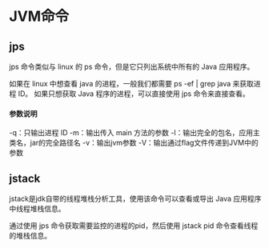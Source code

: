# JVM命令

## jps  

jps 命令类似与 linux 的 ps 命令，但是它只列出系统中所有的 Java 应用程序。

如果在 linux 中想查看 java 的进程，一般我们都需要 ps -ef | grep java 来获取进程 ID。
如果只想获取 Java 程序的进程，可以直接使用 jps 命令来直接查看。

#### 参数说明

-q：只输出进程 ID
 -m：输出传入 main 方法的参数
 -l：输出完全的包名，应用主类名，jar的完全路径名
 -v：输出jvm参数
 -V：输出通过flag文件传递到JVM中的参数

## jstack

jstack是jdk自带的线程堆栈分析工具，使用该命令可以查看或导出 Java 应用程序中线程堆栈信息。

通过使用 jps 命令获取需要监控的进程的pid，然后使用 jstack pid 命令查看线程的堆栈信息。

